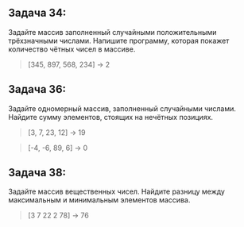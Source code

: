 ## Задача 34: 

Задайте массив заполненный случайными положительными трёхзначными числами. Напишите программу, которая покажет количество чётных чисел в массиве.

> [345, 897, 568, 234] -> 2

## Задача 36: 

Задайте одномерный массив, заполненный случайными числами. Найдите сумму элементов, стоящих на нечётных позициях.

> [3, 7, 23, 12] -> 19

> [-4, -6, 89, 6] -> 0

## Задача 38: 

Задайте массив вещественных чисел. Найдите разницу между максимальным и минимальным элементов массива.

> [3 7 22 2 78] -> 76